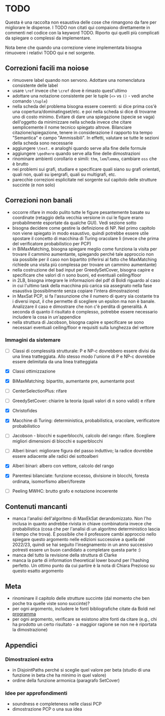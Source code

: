 # TODO
Questa è una raccolta non esaustiva delle cose che rimangono da fare per migliorare le dispense.
I TODO non citati qui compaiono direttamente in commenti nel codice con la keyword TODO.
Riporto qui quelli più complicati da spiegare o complessi da implementare.

Nota bene che quando una correzione viene implementata bisogna rimuovere i relativi TODO qui e nel sorgente.



## Correzioni facili ma noiose
- rimuovere label quando non servono. Adottare una nomenclatura consistente delle label
- usare `\ref` invece che `\cref` dove è rimasto quest'ultimo
- adottare una notazione consistente per le tuple (`<>` vs `()` - vedi anche comando `\tuple`)
- nella scheda del problema bisogna essere coerenti: si dice prima cos'è una copertura/dominatingset/etc. e poi nella scheda si dice di trovarne uno di costo minimo. Evitare di dare una spiegazione (specie se vaga) dell'oggetto da minimizzare nella scheda invece che citare semplicemente il nome tecnico spiegato altrove. Bilanciare citazione/spiegazione, tenere in considerazione il rapporto tra tempo "Semantica" e campo "Ammissibili". In effetti, valutare se tutte le sezioni della scheda sono necessarie
- aggiungere `\text.` e analoghi quando serve alla fine delle formule
- aggiungere `\qedhere` quando serve alla fine delle dimostrazioni
- rinominare ambienti corollario e simili: `thm`, `lem`/`lemma`, cambiare `oss` che è brutto
- nei problemi sui grafi, studiare e specificare quali siano su grafi orientati, quali non, quali su ipergrafi, quali su multigrafi, etc.
- parecchie correzioni esplicitate nel sorgente sul capitolo delle strutture succinte (e non solo)



## Correzioni non banali
- occorre rifare in modo pulito tutte le figure pesantemente basate su coordinate (retaggio della vecchia versione in cui le figure erano probabilmente esportate da qualche GUI). Vedi sezione sotto
- bisogna decidere come gestire la definizione di NP. Nel primo capitolo non viene spiegato in modo esaustivo, quindi potrebbe essere utile spostare il concetto di macchina di Turing oracolare lì (invece che prima del verificatore probabilistico per PCP)
- in BiMaxMatching, bisogna spiegare meglio come funziona la visita per trovare il cammino aumentante, spiegando perché tale approccio non sia possibile per il caso non bipartito (riferirsi al fatto che MaxMatching richiede una visita più complessa per trovare un cammino aumentante)
- nella costruzione del bad input per GreedySetCover, bisogna capire e specificare che valori di n sono buoni, ed eventuali ceiling/floor
- in 2LB, bisogna integrare le informazioni del pdf di Boldi riguardo al caso in cui l'ultimo task della macchina più carica sia assegnato nella fase esaustiva (possibilmente senza copiare l'intera dimostrazione)
- in MaxSat PCP, si fa l'assunzione che il numero di query sia costante tra i diversi input, il che permette di scegliere un epsilon ma non è banale. Analizzare il caso e dimostrare che non c'è perdita di generalità. A seconda di quanto il risultato è complesso, potrebbe essere necessario includere la cosa in un'appendice
- nella struttura di Jacobson, bisogna capire e specificare se sono necessari eventuali ceiling/floor e requisiti sulla lunghezza del vettore


### Immagini da sistemare
- [ ] Classi di complessità strutturale: P e NP-c dovrebbero essere divisi da una linea tratteggiata. Allo stesso modo l'unione di P e NP-c dovrebbe essere delimitata da una linea tratteggiata
- [x] Classi ottimizzazione
- [x] BiMaxMatching: bipartito, aumentante pre, aumentante post
- [ ] CenterSelectionPlus: rifare
- [ ] GreedySetCover: chiarire la teoria (quali valori di n sono validi) e rifare
- [x] Christofides
- [x] Macchine di Turing: deterministica, probabilistica, oracolare, verificatore probabilistico
- [ ] Jacobson - blocchi e superblocchi, calcolo del rango: rifare. Scegliere migliori dimensioni di blocchi e superblocchi
- [ ] Alberi binari: migliorare figura del passo induttivo; la radice dovrebbe essere adiacente alle radici dei sottoalberi
- [x] Alberi binari: albero con vettore, calcolo del rango
- [x] Parentesi bilanciate: funzione eccesso, divisione in blocchi, foresta ordinata, isomorfismo alberi/foreste
- [ ] Peeling MWHC: brutto grafo e notazione incoerente




## Contenuti mancanti
- manca l'analisi dell'algoritmo di MaxEkSat derandomizzato. Non l'ho inclusa in quanto andrebbe rivista in chiave combinatoria invece che probabilistica (cosa che per l'analisi di un algoritmo deterministico lascia il tempo che trova). È possibile che il professore cambi approccio nello spiegare questo argomento nelle edizioni successive a quella del 2022/23, quindi se hai seguito l'insegnamento in un anno successivo potresti essere un buon candidato a completare questa parte :)
- manca del tutto la revisione della struttura di Clarke
- manca la parte di information theoretical lower bound per l'hashing perfetto. Un ottimo punto da cui partire è la nota di Chiara Prezioso su questo esatto argomento




## Meta
- rinominare il capitolo delle strutture succinte (dal momento che ben poche tra quelle viste sono succinte)?
- per ogni argomento, includere le fonti bibliografiche citate da Boldi nel [programma](https://boldi.di.unimi.it/Corsi/AlgComp2022/)
- per ogni argomento, verificare se esistono altre fonti da citare (e.g., chi ha prodotto un certo risultato - a maggior ragione se non ne è riportata la dimostrazione)




## Appendici


### Dimostrazioni extra
- in DisjointPaths perché si sceglie quel valore per beta (studio di una funzione in beta che ha minimo in quel valore)
- ordine della funzione armonica (paragrafo SetCover)


### Idee per approfondimenti
- soundness e completeness nelle classi PCP
- dimostrazione PCP o una sua idea
